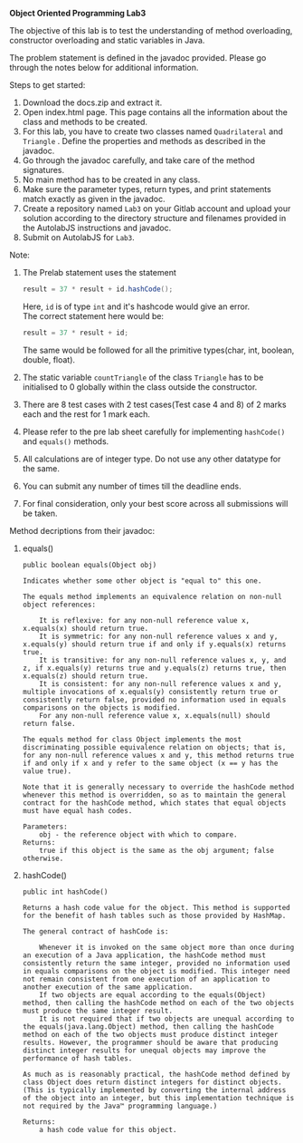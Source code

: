 **Object Oriented Programming Lab3** 

The objective of this lab is to test the understanding of method overloading, constructor overloading and static variables in Java.<br>

The problem statement is defined in the javadoc provided. Please go through the notes below for additional information.<br>

Steps to get started:
1. Download the docs.zip and extract it.
1. Open index.html page. This page contains all the information about the class and methods to be created. 
1. For this lab, you have to create two classes named `Quadrilateral` and `Triangle` . Define the properties and methods as described in the javadoc.
1. Go through the javadoc carefully, and take care of the method signatures. 
1. No main method has to be created in any class. 
1. Make sure the parameter types, return types, and print statements match exactly as given in the javadoc.
1. Create a repository named `Lab3` on your Gitlab account and upload your solution according to the directory structure and filenames provided in the AutolabJS instructions and javadoc.
1. Submit on AutolabJS for `Lab3`.

Note: 

1. The Prelab statement uses the statement
    ```java
    result = 37 * result + id.hashCode();
    ```     
    
    Here, `id` is of type `int` and it's hashcode would give an error.<br>
    The correct statement here would be:
    
    ```java
    result = 37 * result + id;
    ```     

    The same would be followed for all the primitive types(char, int, boolean, double, float).
1. The static variable `countTriangle` of the class `Triangle` has to be initialised to 0 globally within the class outside the constructor.
1. There are 8 test cases with 2 test cases(Test case 4 and 8) of 2 marks each and the rest for 1 mark each.
1. Please refer to the pre lab sheet carefully for implementing `hashCode()` and `equals()` methods.
1. All calculations are of integer type. Do not use any other datatype for the same.
1. You can submit any number of times till the deadline ends. 
1. For final consideration, only your best score across all submissions will be taken.

Method decriptions from their javadoc:
1. equals()
    ```
    public boolean equals(Object obj)
    
    Indicates whether some other object is "equal to" this one.
    
    The equals method implements an equivalence relation on non-null object references:
    
        It is reflexive: for any non-null reference value x, x.equals(x) should return true.
        It is symmetric: for any non-null reference values x and y, x.equals(y) should return true if and only if y.equals(x) returns true.
        It is transitive: for any non-null reference values x, y, and z, if x.equals(y) returns true and y.equals(z) returns true, then x.equals(z) should return true.
        It is consistent: for any non-null reference values x and y, multiple invocations of x.equals(y) consistently return true or consistently return false, provided no information used in equals comparisons on the objects is modified.
        For any non-null reference value x, x.equals(null) should return false. 
    
    The equals method for class Object implements the most discriminating possible equivalence relation on objects; that is, for any non-null reference values x and y, this method returns true if and only if x and y refer to the same object (x == y has the value true).
    
    Note that it is generally necessary to override the hashCode method whenever this method is overridden, so as to maintain the general contract for the hashCode method, which states that equal objects must have equal hash codes.
    
    Parameters:
        obj - the reference object with which to compare.
    Returns:
        true if this object is the same as the obj argument; false otherwise.
    ```     


2. hashCode()
    ```
    public int hashCode()
    
    Returns a hash code value for the object. This method is supported for the benefit of hash tables such as those provided by HashMap.
    
    The general contract of hashCode is:
    
        Whenever it is invoked on the same object more than once during an execution of a Java application, the hashCode method must consistently return the same integer, provided no information used in equals comparisons on the object is modified. This integer need not remain consistent from one execution of an application to another execution of the same application.
        If two objects are equal according to the equals(Object) method, then calling the hashCode method on each of the two objects must produce the same integer result.
        It is not required that if two objects are unequal according to the equals(java.lang.Object) method, then calling the hashCode method on each of the two objects must produce distinct integer results. However, the programmer should be aware that producing distinct integer results for unequal objects may improve the performance of hash tables. 
    
    As much as is reasonably practical, the hashCode method defined by class Object does return distinct integers for distinct objects. (This is typically implemented by converting the internal address of the object into an integer, but this implementation technique is not required by the Java™ programming language.)
    
    Returns:
        a hash code value for this object.
    ```     
